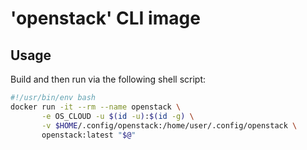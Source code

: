 # 'openstack' CLI image

## Usage

Build and then run via the following shell script:

```bash
#!/usr/bin/env bash
docker run -it --rm --name openstack \
       -e OS_CLOUD -u $(id -u):$(id -g) \
       -v $HOME/.config/openstack:/home/user/.config/openstack \
       openstack:latest "$@"
```

